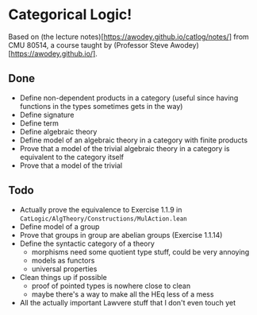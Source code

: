 # Categorical Logic! 

Based on (the lecture notes)[https://awodey.github.io/catlog/notes/] from CMU 80514,
a course taught by (Professor Steve Awodey)[https://awodey.github.io/].

## Done

* Define non-dependent products in a category (useful since having functions in the types sometimes gets in the way)
* Define signature
* Define term
* Define algebraic theory
* Define model of an algebraic theory in a category with finite products
* Prove that a model of the trivial algebraic theory in a category is equivalent to the category itself
* Prove that a model of the trivial 

## Todo

* Actually prove the equivalence to Exercise 1.1.9 in `CatLogic/AlgTheory/Constructions/MulAction.lean`
* Define model of a group
* Prove that groups in group are abelian groups (Exercise 1.1.14)
* Define the syntactic category of a theory
  * morphisms need some quotient type stuff, could be very annoying
  * models as functors
  * universal properties
* Clean things up if possible
  * proof of pointed types is nowhere close to clean
  * maybe there's a way to make all the HEq less of a mess
* All the actually important Lawvere stuff that I don't even touch yet
